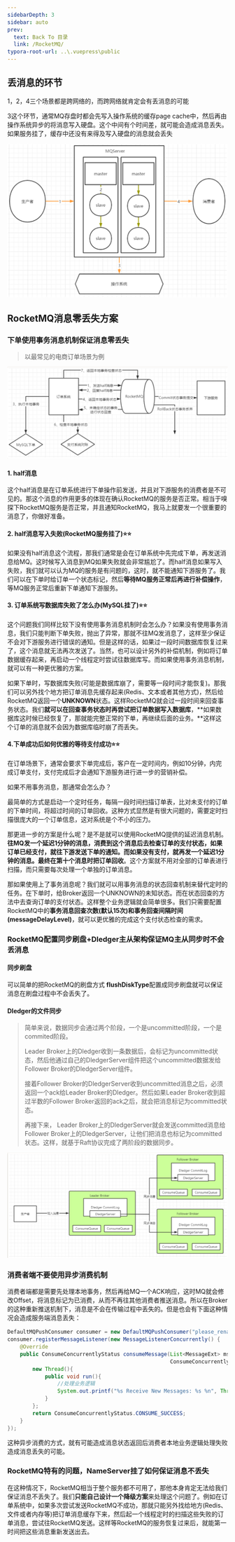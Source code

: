 ```yaml
---
sidebarDepth: 3
sidebar: auto
prev:
  text: Back To 目录
  link: /RocketMQ/
typora-root-url: ..\.vuepress\public
---
```




## 丢消息的环节

1，2，4三个场景都是跨网络的，而跨网络就肯定会有丢消息的可能

3这个环节，通常MQ存盘时都会先写入操作系统的缓存page cache中，然后再由操作系统异步的将消息写入硬盘。这个中间有个时间差，就可能会造成消息丢失。如果服务挂了，缓存中还没有来得及写入硬盘的消息就会丢失

![image](/images/RocketMQ/3A8C23E1897F4.jpg)

## RocketMQ消息零丢失方案

### **下单使用事务消息机制保证消息零丢失**

> 以最常见的电商订单场景为例

![image](/images/RocketMQ/B3953FC5A.jpg)



#### **1. half消息**

这个half消息是在订单系统进行下单操作前发送，并且对下游服务的消费者是不可见的。那这个消息的作用更多的体现在确认RocketMQ的服务是否正常。相当于嗅探下RocketMQ服务是否正常，并且通知RocketMQ，我马上就要发一个很重要的消息了，你做好准备。

#### **2. half消息写入失败(RocketMQ服务挂了)**⭐⭐

如果没有half消息这个流程，那我们通常是会在订单系统中先完成下单，再发送消息给MQ。这时候写入消息到MQ如果失败就会非常尴尬了。而half消息如果写入失败，我们就可以认为MQ的服务是有问题的，这时，就不能通知下游服务了。我们可以在下单时给订单一个状态标记，然后**等待MQ服务正常后再进行补偿操作**，等MQ服务正常后重新下单通知下游服务。

#### 3. 订单系统写数据库失败了怎么办(MySQL挂了)⭐⭐

这个问题我们同样比较下没有使用事务消息机制时会怎么办？如果没有使用事务消息，我们只能判断下单失败，抛出了异常，那就不往MQ发消息了，这样至少保证不会对下游服务进行错误的通知。但是这样的话，如果过一段时间数据库恢复过来了，这个消息就无法再次发送了。当然，也可以设计另外的补偿机制，例如将订单数据缓存起来，再启动一个线程定时尝试往数据库写。而如果使用事务消息机制，就可以有一种更优雅的方案。

如果下单时，写数据库失败(可能是数据库崩了，需要等一段时间才能恢复)。那我们可以另外找个地方把订单消息先缓存起来(Redis、文本或者其他方式)，然后给RocketMQ返回一个**UNKNOWN**状态。这样RocketMQ就会过一段时间来回查事务状态。我们**就可以在回查事务状态时再尝试把订单数据写入数据库**，**如果数据库这时候已经恢复了，那就能完整正常的下单，再继续后面的业务。**这样这个订单的消息就不会因为数据库临时崩了而丢失。

#### 4.**下单成功后如何优雅的等待支付成功**⭐⭐

在订单场景下，通常会要求下单完成后，客户在一定时间内，例如10分钟，内完成订单支付，支付完成后才会通知下游服务进行进一步的营销补偿。

如果不用事务消息，那通常会怎么办？

最简单的方式是启动一个定时任务，每隔一段时间扫描订单表，比对未支付的订单的下单时间，将超过时间的订单回收。这种方式显然是有很大问题的，需要定时扫描很庞大的一个订单信息，这对系统是个不小的压力。

那更进一步的方案是什么呢？是不是就可以使用RocketMQ提供的延迟消息机制。**往MQ发一个延迟1分钟的消息，消费到这个消息后去检查订单的支付状态，如果订单已经支付，就往下游发送下单的通知。而如果没有支付，就再发一个延迟1分钟的消息。最终在第十个消息时把订单回收**。这个方案就不用对全部的订单表进行扫描，而只需要每次处理一个单独的订单消息。

那如果使用上了事务消息呢？我们就可以用事务消息的状态回查机制来替代定时的任务。在下单时，给Broker返回一个UNKNOWN的未知状态。而在状态回查的方法中去查询订单的支付状态。这样整个业务逻辑就会简单很多。我们只需要配置RocketMQ中的**事务消息回查次数(默认15次)和事务回查间隔时间(messageDelayLevel)**，就可以更优雅的完成这个支付状态检查的需求。



### **RocketMQ配置同步刷盘+Dledger主从架构保证MQ主从同步时不会丢消息**

#### 同步刷盘

可以简单的把RocketMQ的刷盘方式 **flushDiskType**配置成同步刷盘就可以保证消息在刷盘过程中不会丢失了。

#### **Dledger的文件同步**

> 简单来说，数据同步会通过两个阶段，一个是uncommitted阶段，一个是commited阶段。
>
> Leader Broker上的Dledger收到一条数据后，会标记为uncommitted状态，然后他通过自己的DledgerServer组件把这个uncommitted数据发给Follower Broker的DledgerServer组件。
>
>  接着Follower Broker的DledgerServer收到uncommitted消息之后，必须返回一个ack给Leader Broker的Dledger。然后如果Leader Broker收到超过半数的Follower Broker返回的ack之后，就会把消息标记为committed状态。
>
>  再接下来， Leader Broker上的DledgerServer就会发送committed消息给Follower Broker上的DledgerServer，让他们把消息也标记为committed状态。这样，就基于Raft协议完成了两阶段的数据同步。

![image](/images/RocketMQ/1654659579586.png)



### **消费者端不要使用异步消费机制**

消费者端都是需要先处理本地事务，然后再给MQ一个ACK响应，这时MQ就会修改Offset，将消息标记为已消费，从而不再往其他消费者推送消息。所以在Broker的这种重新推送机制下，消息是不会在传输过程中丢失的。但是也会有下面这种情况会造成服务端消息丢失：

```java
DefaultMQPushConsumer consumer = new DefaultMQPushConsumer("please_rename_unique_group_name_4");
consumer.registerMessageListener(new MessageListenerConcurrently() {
    @Override
    public ConsumeConcurrentlyStatus consumeMessage(List<MessageExt> msgs,
                                                    ConsumeConcurrentlyContext context) {
        new Thread(){
            public void run(){
                //处理业务逻辑
                System.out.printf("%s Receive New Messages: %s %n", Thread.currentThread().getName(), msgs);
            }
        };
        return ConsumeConcurrentlyStatus.CONSUME_SUCCESS;
    }
});
```

这种异步消费的方式，就有可能造成消息状态返回后消费者本地业务逻辑处理失败造成消息丢失的可能。



### **RocketMQ特有的问题，NameServer挂了如何保证消息不丢失**

在这种情况下，RocketMQ相当于整个服务都不可用了，那他本身肯定无法给我们保证消息不丢失了。我们**只能自己设计一个降级方案**来处理这个问题了。例如在订单系统中，如果多次尝试发送RocketMQ不成功，那就只能另外找给地方(Redis、文件或者内存等)把订单消息缓存下来，然后起一个线程定时的扫描这些失败的订单消息，尝试往RocketMQ发送。这样等RocketMQ的服务恢复过来后，就能第一时间把这些消息重新发送出去。

